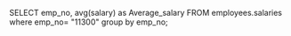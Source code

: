 
SELECT emp_no, avg(salary) as Average_salary FROM employees.salaries
where emp_no= "11300"
group by emp_no;
